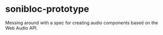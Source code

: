 sonibloc-prototype
==================

Messing around with a spec for creating audio components based on the Web Audio API.
